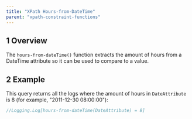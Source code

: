 ```yaml
---
title: "XPath Hours-from-DateTime"
parent: "xpath-constraint-functions"
---
```


## 1 Overview

The `hours-from-dateTime()` function extracts the amount of hours from a DateTime attribute so it can be used to compare to a value.

## 2 Example

This query returns all the logs where the amount of hours in `DateAttribute` is 8 (for example, "2011-12-30 08:00:00"):

```java
//Logging.Log[hours-from-dateTime(DateAttribute) = 8]
```
